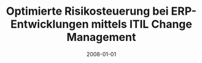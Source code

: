 ---
abstract: ''
authors:
- Siegfried Zeilinger
date: '2008-01-01'
featured: false
publication_types:
- '7'
publishDate: '2008-01-01'
title: Optimierte Risikosteuerung bei ERP-Entwicklungen mittels ITIL Change Management
url_pdf: ''
---